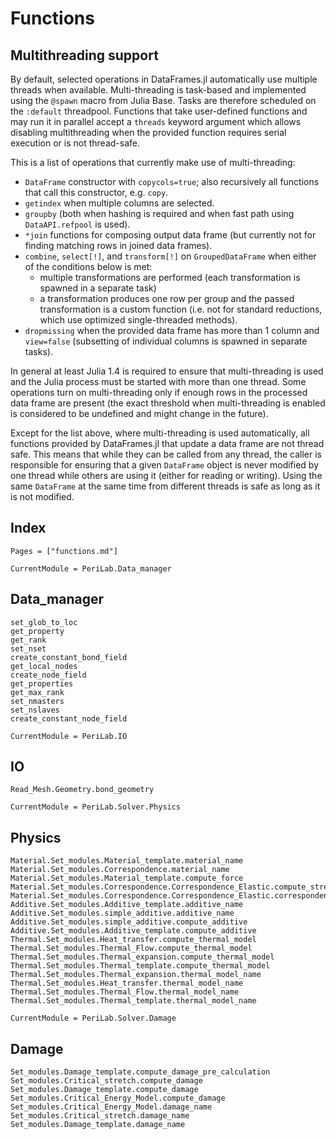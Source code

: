# Functions

## Multithreading support

By default, selected operations in DataFrames.jl automatically use multiple threads
when available. Multi-threading is task-based and implemented using the `@spawn`
macro from Julia Base. Tasks are therefore scheduled on the `:default` threadpool.
Functions that take user-defined functions and may run it in parallel
accept a `threads` keyword argument which allows disabling multithreading
when the provided function requires serial execution or is not thread-safe.

This is a list of operations that currently make use of multi-threading:
- `DataFrame` constructor with `copycols=true`; also recursively all functions
  that call this constructor, e.g. `copy`.
- `getindex` when multiple columns are selected.
- `groupby` (both when hashing is required and when fast path using `DataAPI.refpool`
  is used).
- `*join` functions for composing output data frame (but currently not for finding
  matching rows in joined data frames).
- `combine`, `select[!]`, and `transform[!]` on `GroupedDataFrame` when either of the conditions below is met:
  * multiple transformations are performed (each transformation is spawned in a separate task)
  * a transformation produces one row per group and the passed transformation
    is a custom function (i.e. not for standard reductions, which use
    optimized single-threaded methods).
- `dropmissing` when the provided data frame has more than 1 column and `view=false` 
  (subsetting of individual columns is spawned in separate tasks).

In general at least Julia 1.4 is required to ensure that multi-threading is used
and the Julia process must be started with more than one thread. Some operations
turn on multi-threading only if enough rows in the processed data frame are present
(the exact threshold when multi-threading is enabled is considered to be undefined
and might change in the future).

Except for the list above, where multi-threading is used automatically,
all functions provided by DataFrames.jl that update a data frame are not thread safe.
This means that while they can be called from any thread, the caller is responsible
for ensuring that a given `DataFrame` object is never modified by one thread while
others are using it (either for reading or writing). Using the same `DataFrame`
at the same time from different threads is safe as long as it is not modified.

## Index
```@index
Pages = ["functions.md"]
```

```@meta
CurrentModule = PeriLab.Data_manager
```
## Data_manager
```@docs
set_glob_to_loc
get_property
get_rank
set_nset
create_constant_bond_field
get_local_nodes
create_node_field
get_properties
get_max_rank
set_nmasters
set_nslaves
create_constant_node_field
```

```@meta
CurrentModule = PeriLab.IO
```
## IO
```@docs
Read_Mesh.Geometry.bond_geometry
```

```@meta
CurrentModule = PeriLab.Solver.Physics
```
## Physics
```@docs
Material.Set_modules.Material_template.material_name
Material.Set_modules.Correspondence.material_name
Material.Set_modules.Material_template.compute_force
Material.Set_modules.Correspondence.Correspondence_Elastic.compute_stresses
Material.Set_modules.Correspondence.Correspondence_Elastic.correspondence_name
Additive.Set_modules.Additive_template.additive_name
Additive.Set_modules.simple_additive.additive_name
Additive.Set_modules.simple_additive.compute_additive
Additive.Set_modules.Additive_template.compute_additive
Thermal.Set_modules.Heat_transfer.compute_thermal_model
Thermal.Set_modules.Thermal_Flow.compute_thermal_model
Thermal.Set_modules.Thermal_expansion.compute_thermal_model
Thermal.Set_modules.Thermal_template.compute_thermal_model
Thermal.Set_modules.Thermal_expansion.thermal_model_name
Thermal.Set_modules.Heat_transfer.thermal_model_name
Thermal.Set_modules.Thermal_Flow.thermal_model_name
Thermal.Set_modules.Thermal_template.thermal_model_name
```

```@meta
CurrentModule = PeriLab.Solver.Damage
```
## Damage
```@docs
Set_modules.Damage_template.compute_damage_pre_calculation
Set_modules.Critical_stretch.compute_damage
Set_modules.Damage_template.compute_damage
Set_modules.Critical_Energy_Model.compute_damage
Set_modules.Critical_Energy_Model.damage_name
Set_modules.Critical_stretch.damage_name
Set_modules.Damage_template.damage_name
```
